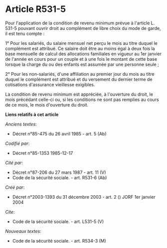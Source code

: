 # Article R531-5

Pour l'application de la condition de revenu minimum prévue à l'article L. 531-5 pouvant ouvrir droit au complément de libre
choix du mode de garde, il est tenu compte : 

1° Pour les salariés, du salaire mensuel net perçu le mois au titre duquel le complément est attribué. Ce salaire doit être
au moins égal à deux fois la base mensuelle de calcul des allocations familiales en vigueur au 1er janvier de l'année en
cours pour un couple et à une fois le montant de cette base lorsque la charge du ou des enfants est assumée par une personne
seule ; 

2° Pour les non-salariés, d'une affiliation au premier jour du mois au titre duquel le complément est attribué et du
versement du dernier terme de cotisations d'assurance vieillesse exigibles. 

La condition de revenu minimum est appréciée, à l'ouverture du droit, le mois précédant celle-ci ou, si les conditions ne
sont pas remplies au cours de ce mois, le mois d'ouverture du droit.

**Liens relatifs à cet article**

_Anciens textes_:

  - Décret n°85-475 du 26 avril 1985 - art. 5 (Ab)

_Codifié par_:

  - Décret n°85-1353 1985-12-17

_Cité par_:

  - Décret n°87-206 du 27 mars 1987 - art. 11 (V)
  - Code de la sécurité sociale. - art. R531-6 (Ab)

_Créé par_:

  - Décret n°2003-1393 du 31 décembre 2003 - art. 2 () JORF 1er janvier 2004

_Cite_:

  - Code de la sécurité sociale. - art. L531-5 (V)

_Nouveaux textes_:

  - Code de la sécurité sociale. - art. R534-3 (M)
